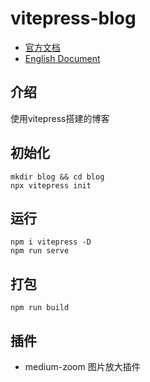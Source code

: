 # vitepress-blog

- <a href="https://vitepress.dev/zh/" target="_blank">官方文档</a>
- [English Document](./README.en.md)

## 介绍
使用vitepress搭建的博客

## 初始化

```
mkdir blog && cd blog
npx vitepress init
```

## 运行

```
npm i vitepress -D
npm run serve
```

## 打包

```
npm run build
```

## 插件

- medium-zoom 图片放大插件